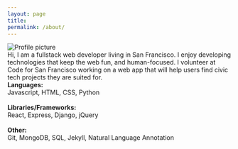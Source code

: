 ```yaml
---
layout: page
title:
permalink: /about/
---
```

<div id="about-grid">

  <div id="about-pic"><img src="https://pauljickling.github.io/assets/img/2019-01-10-0329.jpeg" alt="Profile picture" id="profile"></div>

  <div id="about-text">Hi, I am a fullstack web developer living in San Francisco. I enjoy developing technologies that keep the web fun, and human-focused. I volunteer at Code for San Francisco working on a web app that will help users find civic tech projects they are suited for.</div>

  <div id="about-skills">
    <strong>Languages:</strong><br>
    Javascript, HTML, CSS, Python<br><br>
    <strong>Libraries/Frameworks:</strong><br>
    React, Express, Django, jQuery<br><br>
    <strong>Other:</strong><br>
    Git, MongoDB, SQL, Jekyll, Natural Language Annotation
  </div>
</div>
